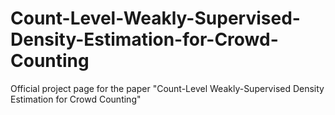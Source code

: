 # Count-Level-Weakly-Supervised-Density-Estimation-for-Crowd-Counting
Official project page for the paper "Count-Level Weakly-Supervised Density Estimation for Crowd Counting"
